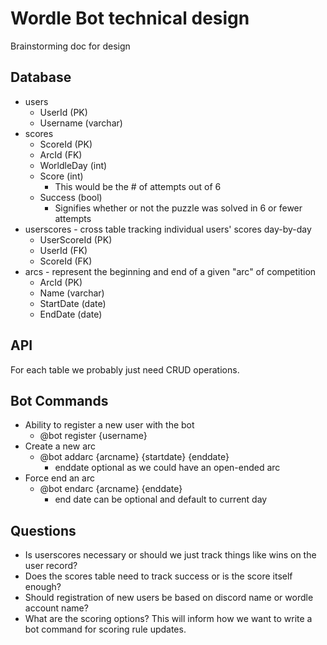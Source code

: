 # Wordle Bot technical design

Brainstorming doc for design

## Database

* users
    * UserId (PK)
    * Username (varchar)
* scores
    * ScoreId (PK) 
    * ArcId (FK)
    * WorldleDay (int)
    * Score (int)
        * This would be the # of attempts out of 6
    * Success (bool)
        * Signifies whether or not the puzzle was solved in 6 or fewer attempts
* userscores - cross table tracking individual users' scores day-by-day
    *  UserScoreId (PK)
    *  UserId (FK)
    *  ScoreId (FK)
* arcs - represent the beginning and end of a given "arc" of competition
    * ArcId (PK)
    * Name (varchar)
    * StartDate (date)
    * EndDate (date)


## API

For each table we probably just need CRUD operations.


## Bot Commands

* Ability to register a new user with the bot
    * @bot register {username}
* Create a new arc
    * @bot addarc {arcname} {startdate} {enddate}
        * enddate optional as we could have an open-ended arc
* Force end an arc
    * @bot endarc {arcname} {enddate}
        * end date can be optional and default to current day    

## Questions

* Is userscores necessary or should we just track things like wins on the user record?
* Does the scores table need to track success or is the score itself enough?
* Should registration of new users be based on discord name or wordle account name?
* What are the scoring options? This will inform how we want to write a bot command for scoring rule updates.